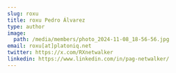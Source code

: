 ```yaml
---
slug: roxu
title: roxu Pedro Álvarez
type: author
image:
  path: /media/members/photo_2024-11-08_18-56-56.jpg
email: roxu[at]platoniq.net
twitter: https://x.com/RXnetwalker
linkedin: https://www.linkedin.com/in/pag-netwalker/
---
```

